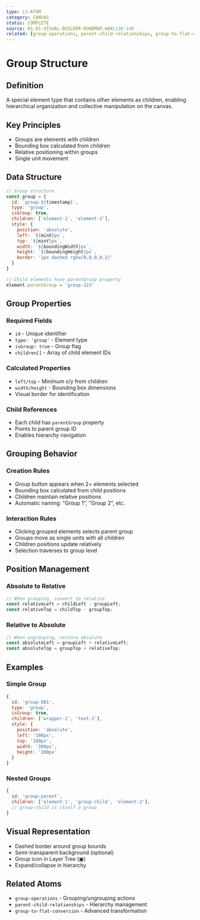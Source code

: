 ```yaml
---
type: L1-ATOM
category: CANVAS
status: COMPLETE
source: 01.01-VISUAL-BUILDER-ROADMAP.md#L136-148
related: [group-operations, parent-child-relationships, group-to-flat-conversion]
---
```


# Group Structure

## Definition
A special element type that contains other elements as children, enabling hierarchical organization and collective manipulation on the canvas.

## Key Principles
- Groups are elements with children
- Bounding box calculated from children
- Relative positioning within groups
- Single unit movement

## Data Structure

```javascript
// Group structure
const group = {
  id: `group-${timestamp}`,
  type: 'group',
  isGroup: true,
  children: ['element-1', 'element-2'],
  style: {
    position: 'absolute',
    left: `${minX}px`,
    top: `${minY}px`,
    width: `${boundingWidth}px`,
    height: `${boundingHeight}px`,
    border: '1px dashed rgba(0,0,0,0.2)'
  }
}

// Child elements have parentGroup property
element.parentGroup = 'group-123'
```

## Group Properties

### Required Fields
- `id` - Unique identifier
- `type: 'group'` - Element type
- `isGroup: true` - Group flag
- `children[]` - Array of child element IDs

### Calculated Properties
- `left/top` - Minimum x/y from children
- `width/height` - Bounding box dimensions
- Visual border for identification

### Child References
- Each child has `parentGroup` property
- Points to parent group ID
- Enables hierarchy navigation

## Grouping Behavior

### Creation Rules
- Group button appears when 2+ elements selected
- Bounding box calculated from child positions
- Children maintain relative positions
- Automatic naming: "Group 1", "Group 2", etc.

### Interaction Rules
- Clicking grouped elements selects parent group
- Groups move as single units with all children
- Children positions update relatively
- Selection traverses to group level

## Position Management

### Absolute to Relative
```javascript
// When grouping, convert to relative
const relativeLeft = childLeft - groupLeft;
const relativeTop = childTop - groupTop;
```

### Relative to Absolute
```javascript
// When ungrouping, restore absolute
const absoluteLeft = groupLeft + relativeLeft;
const absoluteTop = groupTop + relativeTop;
```

## Examples

### Simple Group
```javascript
{
  id: 'group-001',
  type: 'group',
  isGroup: true,
  children: ['wrapper-1', 'text-1'],
  style: {
    position: 'absolute',
    left: '100px',
    top: '100px',
    width: '300px',
    height: '200px'
  }
}
```

### Nested Groups
```javascript
{
  id: 'group-parent',
  children: ['element-1', 'group-child', 'element-2'],
  // group-child is itself a group
}
```

## Visual Representation
- Dashed border around group bounds
- Semi-transparent background (optional)
- Group icon in Layer Tree (▣)
- Expand/collapse in hierarchy

## Related Atoms
- `group-operations` - Grouping/ungrouping actions
- `parent-child-relationships` - Hierarchy management
- `group-to-flat-conversion` - Advanced transformation